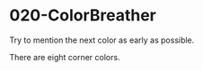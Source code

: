 # 020-ColorBreather

Try to mention the next color as early as possible.

There are eight corner colors.